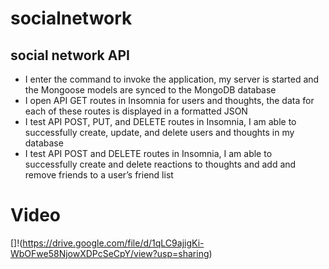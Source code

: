 # socialnetwork
## social network API
* I enter the command to invoke the application, my server is started and the Mongoose models are synced to the MongoDB database
* I open API GET routes in Insomnia for users and thoughts, the data for each of these routes is displayed in a formatted JSON
* I test API POST, PUT, and DELETE routes in Insomnia, I am able to successfully create, update, and delete users and thoughts in my database
* I test API POST and DELETE routes in Insomnia, I am able to successfully create and delete reactions to thoughts and add and remove friends to a user’s friend list
# Video
[]!(https://drive.google.com/file/d/1qLC9ajigKi-WbOFwe58NjowXDPcSeCpY/view?usp=sharing)
